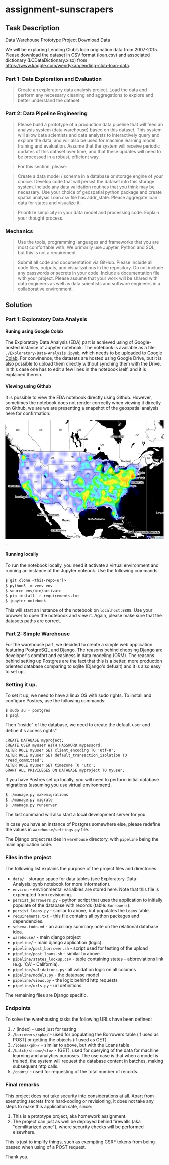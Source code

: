 # assignment-sunscrapers

## Task Description
Data Warehouse Prototype Project
Download Data

We will be exploring Lending Club’s loan origination data from 2007-2015. Please download the dataset in CSV format (loan.csv) and associated dictionary (LCDataDictionary.xlsx) from https://www.kaggle.com/wendykan/lending-club-loan-data.

### Part 1: Data Exploration and Evaluation
>Create an exploratory data analysis project. Load the data and perform any necessary cleaning and aggregations to explore and better understand the dataset

### Part 2: Data Pipeline Engineering
> Please build a prototype of a production data pipeline that will feed an analysis system (data warehouse) based on this dataset. This system will allow data scientists and data analysts to interactively query and explore the data, and will also be used for machine learning model training and evaluation. Assume that the system will receive periodic updates of this dataset over time, and that these updates will need to be processed in a robust, efficient way.

> For this section, please:

> Create a data model / schema in a database or storage engine of your choice. Develop code that will persist the dataset into this storage system. Include any data validation routines that you think may be necessary. Use your choice of geospatial python package and create spatial analysis Loan.csv file has addr_state. Please aggregate loan data for states and visualize it.

> Prioritize simplicity in your data model and processing code. Explain your thought process.

### Mechanics
> Use the tools, programming languages and frameworks that you are most comfortable with. We primarily use Jupyter, Python and SQL, but this is not a requirement.

> Submit all code and documentation via GitHub. Please include all code files, outputs, and visualizations in the repository. Do not include any passwords or secrets in your code. Include a documentation file with your project. Please assume that your work will be shared with data engineers as well as data scientists and software engineers in a collaborative environment. 

## Solution
### Part 1: Exploratory Data Analysis
#### Runing using Google Colab
The Exploratory Data Analysis (EDA) part is achieved using of Google-hosted instance of Jupyter notebook. The notebook is available as a file:  `./Exploratory-Data-Analysis.ipynb`, which needs to be uploaded to [Google Colab](https://colab.research.google.com).
For convinence, the datasets are hosted using Google Drive, but it is also possible to upload them directly without synching them with the Drive. In this case one has to edit a few lines in the notebook iself, and it is explained therein.

#### Viewing using Github
It is possible to view the EDA notebook directly using Github.
However, sometimes the notebook does not render correctly when viewing it directly on Github, we are we are presenting a snapshot of the geospatial analysis here for confirmation:

![](./uszipmap.png).

#### Running locally
To run the notebook locally, you need it activate a virtual environment and running an instance of the Jupyter noteook. Use the following commands:
```
$ git clone <this-repo-url>
$ python3 -m venv env
$ source env/bin/activate
$ pip install -r requirements.txt
$ jupyter notebook
```
This will start an instance of the notebook on `localhost:8888`. 
Use your browser to open the notebook and view it.
Again, please make sure that the datasets paths are correct.

### Part 2: Simple Warehouse
For the warehouse part, we decided to create a simple web application featuring PostgreSQL and Django.
The reasons behind choosing Django are developer's comfort and easiness in data modeling (ORM).
The reasons behind setting up Postgres are the fact that this is a better, more production oriented database comparing to sqlite (Django's defualt) and it is also easy to set up.

### Setting it up.
To set it up, we need to have a linux OS with sudo rights.
To install and configure Postres, use the following commands:
```
$ sudo su - postgres
$ psql
```
Then "inside" of the database, we need to create the default user and define it's access rights"
```
CREATE DATABASE myproject;
CREATE USER myuser WITH PASSWORD mypassord;
ALTER ROLE myuser SET client_encoding TO 'utf-8';
ALTER ROLE myuser SET default_transaction_isolation TO 'read_committed';
ALTER ROLE myuser SET timezone TO 'utc';
GRANT ALL PRIVILEGES ON DATABASE myproject TO myuser;
```

If you have Postres set up locally, you will need to perform initial database migrations (assuming you use virtual environment).
```
$ ./manage.py makemigrations
$ ./manage.py migrate
$ ./manage.py runserver
```
The last command will also start a local development server for you.

In case you have an instance of Postgres somewhere else, please redefine the values in `warehouse/settings.py` file.

The Django project resides in `warehouse` directory, with `pipeline` being the main application code.

### Files in the project
The following list explains the purpose of the project files and directories:
* `data/` - storage space for data tables (see Exploratory-Data-Analysis.ipynb notebook for more information).
* `environ` - envrionmental varialbles are stored here. Note that this file is expempted from revisioning.
* `persist_borrowers.py` - python script that uses the application to initially populate of the database with records (table: `Borrowers`).
* `persist_loans.py` - similar to above, but populates the `Loans` table.
* `requirements.txt` - this file contains all python packages and dependencies.
* `schema-todo.md` - an auxiliary summary note on the relational database idea.
* `warehouse/` - main django project
* `pipeline/` - main django application (logic).
* `pipeline/post_borrower.sh` - script used for testing of the upload
* `pipeline/post_loans.sh` - similar to above
* `pipeline/states_lookup.csv` - table containing states - abbreviations link (e.g. 'CA' - California).
* `pipeline/validations.py`- all validation logic on all columns
* `pipeline/models.py` - the database model
* `pipeline/views.py` - the logic behind http requests
* `pipeline/urls.py` - url definitions

The remaining files are Django specific.

### Endpoints
To solve the warehousing tasks the following URLs have been defined:
1. `/` (index) - used just for testing
2. `/borrowers/<pk>/` - used for populating the Borrowers table (if used as POST) or getting the objects (if used as GET).
3. `/loans/<pk>/` - similar to above, but with the Loans table
4. `/batch/<from>/<to>` - (GET), used for querying of the data for machine learning and analytics purposes. The use case is that when a model is trained, the system will request the database content in batches, making subsequent http calls.
5. `/count/` - used for requesting of the total number of records.

### Final remarks
This project does not take security into considerations at all.
Apart from exempting secrets from hard-coding or revisioning, it does not take any steps to make this applicaiton safe, since:
1. This is a prototype project, aka homework assignment.
2. The project can just as well be deployed behind firewalls (aka "demilitarized zone"), where security checks will be performed elsewhere.

This is just to implify things, such as exempting CSRF tokens from being passed when using of a POST request.

Thank you.


